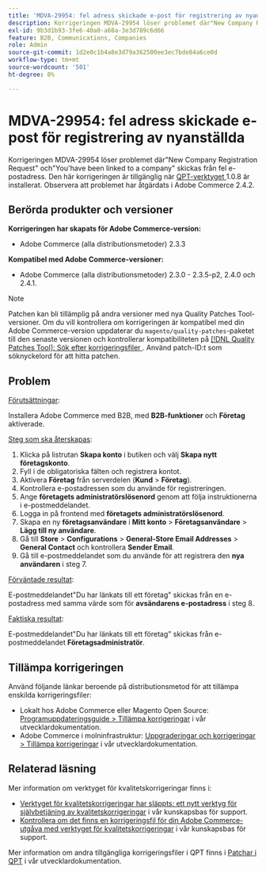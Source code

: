 ```yaml
---
title: 'MDVA-29954: fel adress skickade e-post för registrering av nyanställda användare'
description: Korrigeringen MDVA-29954 löser problemet där"New Company Registration Request" och"You'have been linked to a company" skickas från fel e-postadress. Den här korrigeringen är tillgänglig när [QPT-verktyget (Quality Patches Tool)](/help/announcements/adobe-commerce-announcements/magento-quality-patches-released-new-tool-to-self-serve-quality-patches.md) 1.0.8 är installerat. Observera att problemet har åtgärdats i Adobe Commerce 2.4.2.
exl-id: 9b3d1b93-3fe6-40a0-a68a-3e3d789c6d66
feature: B2B, Communications, Companies
role: Admin
source-git-commit: 1d2e0c1b4a8e3d79a362500ee3ec7bde84a6ce0d
workflow-type: tm+mt
source-wordcount: '501'
ht-degree: 0%

---
```


# MDVA-29954: fel adress skickade e-post för registrering av nyanställda

Korrigeringen MDVA-29954 löser problemet där&quot;New Company Registration Request&quot; och&quot;You&#39;have been linked to a company&quot; skickas från fel e-postadress. Den här korrigeringen är tillgänglig när [QPT-verktyget ](/help/announcements/adobe-commerce-announcements/magento-quality-patches-released-new-tool-to-self-serve-quality-patches.md) 1.0.8 är installerat. Observera att problemet har åtgärdats i Adobe Commerce 2.4.2.

## Berörda produkter och versioner

**Korrigeringen har skapats för Adobe Commerce-version:**

* Adobe Commerce (alla distributionsmetoder) 2.3.3

**Kompatibel med Adobe Commerce-versioner:**

* Adobe Commerce (alla distributionsmetoder) 2.3.0 - 2.3.5-p2, 2.4.0 och 2.4.1.

>[!NOTE]
>
>Patchen kan bli tillämplig på andra versioner med nya Quality Patches Tool-versioner. Om du vill kontrollera om korrigeringen är kompatibel med din Adobe Commerce-version uppdaterar du `magento/quality-patches`-paketet till den senaste versionen och kontrollerar kompatibiliteten på [[!DNL Quality Patches Tool]: Sök efter korrigeringsfiler ](https://devdocs.magento.com/quality-patches/tool.html#patch-grid). Använd patch-ID:t som söknyckelord för att hitta patchen.

## Problem

<u>Förutsättningar</u>:

Installera Adobe Commerce med B2B, med **B2B-funktioner** och **Företag** aktiverade.

<u>Steg som ska återskapas</u>:

1. Klicka på listrutan **Skapa konto** i butiken och välj **Skapa nytt företagskonto**.
1. Fyll i de obligatoriska fälten och registrera kontot.
1. Aktivera **Företag** från serverdelen (**Kund** > **Företag**).
1. Kontrollera e-postadressen som du använde för registreringen.
1. Ange **företagets administratörslösenord** genom att följa instruktionerna i e-postmeddelandet.
1. Logga in på frontend med **företagets administratörslösenord**.
1. Skapa en ny **företagsanvändare** i **Mitt konto** > **Företagsanvändare** > **Lägg till ny användare**.
1. Gå till **Store** > **Configurations** > **General-Store Email Addresses** > **General Contact** och kontrollera **Sender Email**.
1. Gå till e-postmeddelandet som du använde för att registrera den **nya användaren** i steg 7.

<u>Förväntade resultat</u>:

E-postmeddelandet&quot;Du har länkats till ett företag&quot; skickas från en e-postadress med samma värde som för **avsändarens e-postadress** i steg 8.

<u>Faktiska resultat</u>:

E-postmeddelandet&quot;Du har länkats till ett företag&quot; skickas från e-postmeddelandet **Företagsadministratör**.

## Tillämpa korrigeringen

Använd följande länkar beroende på distributionsmetod för att tillämpa enskilda korrigeringsfiler:

* Lokalt hos Adobe Commerce eller Magento Open Source: [Programuppdateringsguide > Tillämpa korrigeringar](https://devdocs.magento.com/guides/v2.4/comp-mgr/patching/mqp.html) i vår utvecklardokumentation.
* Adobe Commerce i molninfrastruktur: [Uppgraderingar och korrigeringar > Tillämpa korrigeringar](https://devdocs.magento.com/cloud/project/project-patch.html) i vår utvecklardokumentation.

## Relaterad läsning

Mer information om verktyget för kvalitetskorrigeringar finns i:

* [Verktyget för kvalitetskorrigeringar har släppts: ett nytt verktyg för självbetjäning av kvalitetskorrigeringar](/help/announcements/adobe-commerce-announcements/magento-quality-patches-released-new-tool-to-self-serve-quality-patches.md) i vår kunskapsbas för support.
* [Kontrollera om det finns en korrigeringsfil för din Adobe Commerce-utgåva med verktyget för kvalitetskorrigeringar](/help/support-tools/patches-available-in-qpt-tool/check-patch-for-magento-issue-with-magento-quality-patches.md) i vår kunskapsbas för support.

Mer information om andra tillgängliga korrigeringsfiler i QPT finns i [Patchar i QPT](https://devdocs.magento.com/quality-patches/tool.html#patch-grid) i vår utvecklardokumentation.
